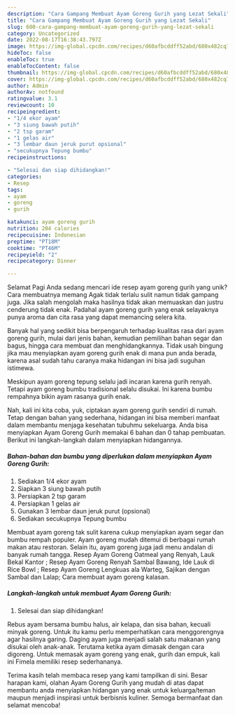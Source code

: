 ```yaml
---
description: "Cara Gampang Membuat Ayam Goreng Gurih yang Lezat Sekali"
title: "Cara Gampang Membuat Ayam Goreng Gurih yang Lezat Sekali"
slug: 600-cara-gampang-membuat-ayam-goreng-gurih-yang-lezat-sekali
category: Uncategorized
date: 2022-08-17T16:38:43.797Z
image: https://img-global.cpcdn.com/recipes/d60afbcddff52abd/680x482cq70/ayam-goreng-gurih-foto-resep-utama.jpg
hideToc: false
enableToc: true
enableTocContent: false
thumbnail: https://img-global.cpcdn.com/recipes/d60afbcddff52abd/680x482cq70/ayam-goreng-gurih-foto-resep-utama.jpg
cover: https://img-global.cpcdn.com/recipes/d60afbcddff52abd/680x482cq70/ayam-goreng-gurih-foto-resep-utama.jpg
author: Admin
authorAv: notfound
ratingvalue: 3.1
reviewcount: 10
recipeingredient:
- "1/4 ekor ayam"
- "3 siung bawah putih"
- "2 tsp garam"
- "1 gelas air"
- "3 lembar daun jeruk purut opsional"
- "secukupnya Tepung bumbu"
recipeinstructions:

- "Selesai dan siap dihidangkan!"
categories:
- Resep
tags:
- ayam
- goreng
- gurih

katakunci: ayam goreng gurih 
nutrition: 204 calories
recipecuisine: Indonesian
preptime: "PT18M"
cooktime: "PT46M"
recipeyield: "2"
recipecategory: Dinner

---
```



Selamat Pagi Anda sedang mencari ide resep ayam goreng gurih yang unik? Cara membuatnya memang Agak tidak terlalu sulit namun tidak gampang juga. Jika salah mengolah maka hasilnya tidak akan memuaskan dan justru cenderung tidak enak. Padahal ayam goreng gurih yang enak selayaknya punya aroma dan cita rasa yang dapat memancing selera kita.


Banyak hal yang sedikit bisa berpengaruh terhadap kualitas rasa dari ayam goreng gurih, mulai dari jenis bahan, kemudian pemilihan bahan segar dan bagus, hingga cara membuat dan menghidangkannya. Tidak usah bingung jika mau menyiapkan ayam goreng gurih enak di mana pun anda berada, karena asal sudah tahu caranya maka hidangan ini bisa jadi suguhan istimewa.

Meskipun ayam goreng tepung selalu jadi incaran karena gurih renyah. Tetapi ayam goreng bumbu tradisional selalu disukai. Ini karena bumbu rempahnya bikin ayam rasanya gurih enak.


Nah, kali ini kita coba, yuk, ciptakan ayam goreng gurih sendiri di rumah. Tetap dengan bahan yang sederhana, hidangan ini bisa memberi manfaat dalam membantu menjaga kesehatan tubuhmu sekeluarga. Anda bisa menyiapkan Ayam Goreng Gurih memakai 6 bahan dan 0 tahap pembuatan. Berikut ini langkah-langkah dalam menyiapkan hidangannya.

<!--inarticleads1-->

##### Bahan-bahan dan bumbu yang diperlukan dalam menyiapkan Ayam Goreng Gurih:

1. Sediakan 1/4 ekor ayam
1. Siapkan 3 siung bawah putih
1. Persiapkan 2 tsp garam
1. Persiapkan 1 gelas air
1. Gunakan 3 lembar daun jeruk purut (opsional)
1. Sediakan secukupnya Tepung bumbu


Membuat ayam goreng tak sulit karena cukup menyiapkan ayam segar dan bumbu rempah populer. Ayam goreng mudah ditemui di berbagai rumah makan atau restoran. Selain itu, ayam goreng juga jadi menu andalan di banyak rumah tangga. Resep Ayam Goreng Oatmeal yang Renyah, Lauk Bekal Kantor ; Resep Ayam Goreng Renyah Sambal Bawang, Ide Lauk di Rice Bowl ; Resep Ayam Goreng Lengkuas ala Warteg, Sajikan dengan Sambal dan Lalap; Cara membuat ayam goreng kalasan. 

<!--inarticleads2-->

##### Langkah-langkah untuk membuat Ayam Goreng Gurih:


1. Selesai dan siap dihidangkan!

Rebus ayam bersama bumbu halus, air kelapa, dan sisa bahan, kecuali minyak goreng. Untuk itu kamu perlu memperhatikan cara menggorengnya agar hasilnya garing. Daging ayam juga menjadi salah satu makanan yang disukai oleh anak-anak. Terutama ketika ayam dimasak dengan cara digoreng. Untuk memasak ayam goreng yang enak, gurih dan empuk, kali ini Fimela memiliki resep sederhananya. 

Terima kasih telah membaca resep yang kami tampilkan di sini. Besar harapan kami, olahan Ayam Goreng Gurih yang mudah di atas dapat membantu anda menyiapkan hidangan yang enak untuk keluarga/teman maupun menjadi inspirasi untuk berbisnis kuliner. Semoga bermanfaat dan selamat mencoba!
